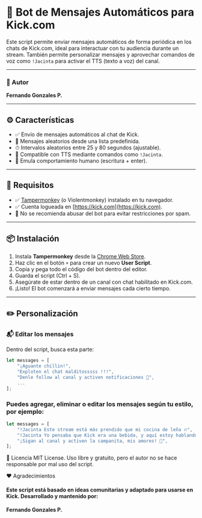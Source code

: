 # 🤖 Bot de Mensajes Automáticos para Kick.com

Este script permite enviar mensajes automáticos de forma periódica en los chats de Kick.com, ideal para interactuar con tu audiencia durante un stream. También permite personalizar mensajes y aprovechar comandos de voz como `!Jacinta` para activar el TTS (texto a voz) del canal.

---

### 👤 Autor
**Fernando Gonzales P.**

---

## ⚙️ Características

- ✅ Envío de mensajes automáticos al chat de Kick.
- 🔄 Mensajes aleatorios desde una lista predefinida.
- ⏱ Intervalos aleatorios entre 25 y 80 segundos (ajustable).
- 🎤 Compatible con TTS mediante comandos como `!Jacinta`.
- 💬 Emula comportamiento humano (escritura + enter).

---

## 🧠 Requisitos

- ✅ [Tampermonkey](https://www.tampermonkey.net/) (o Violentmonkey) instalado en tu navegador.
- ✅ Cuenta logueada en [https://kick.com](https://kick.com).
- 🚫 No se recomienda abusar del bot para evitar restricciones por spam.

---

## 📦 Instalación

1. Instala **Tampermonkey** desde la [Chrome Web Store](https://chrome.google.com/webstore/detail/tampermonkey/dhdgffkkebhmkfjojejmpbldmpobfkfo).
2. Haz clic en el botón `+` para crear un nuevo **User Script**.
3. Copia y pega todo el código del bot dentro del editor.
4. Guarda el script (Ctrl + S).
5. Asegúrate de estar dentro de un canal con chat habilitado en Kick.com.
6. ¡Listo! El bot comenzará a enviar mensajes cada cierto tiempo.

---

## ✏️ Personalización

### 📬 Editar los mensajes

Dentro del script, busca esta parte:

```javascript
let messages = [
    "¡Aguante chillin!",
    "Exploten el chat malditosssss !!!",
    "Denle follow al canal y activen notificaciones 🔔",
    ...
];
```
### Puedes agregar, eliminar o editar los mensajes según tu estilo, por ejemplo:

```javascript
let messages = [
    "!Jacinta Este stream está más prendido que mi cocina de leña 🔥",
    "!Jacinta Yo pensaba que Kick era una bebida, y aquí estoy hablando sola 🤪",
    "¡Sigan al canal y activen la campanita, mis amores! 🔔",
];
```
📜 Licencia
MIT License. Uso libre y gratuito, pero el autor no se hace responsable por mal uso del script.

❤️ Agradecimientos
#### Este script está basado en ideas comunitarias y adaptado para usarse en Kick. Desarrollado y mantenido por:

#### Fernando Gonzales P.


